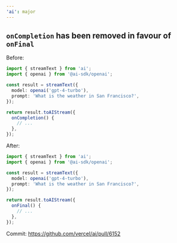 ```yaml
---
'ai': major
---
```


## `onCompletion` has been removed in favour of `onFinal`

Before:

```ts
import { streamText } from 'ai';
import { openai } from '@ai-sdk/openai';

const result = streamText({
  model: openai('gpt-4-turbo'),
  prompt: 'What is the weather in San Francisco?',
});

return result.toAIStream({
  onCompletion() {
    // ...
  },
});
```

After:

```ts
import { streamText } from 'ai';
import { openai } from '@ai-sdk/openai';

const result = streamText({
  model: openai('gpt-4-turbo'),
  prompt: 'What is the weather in San Francisco?',
});

return result.toAIStream({
  onFinal() {
    // ...
  },
});
```

Commit: https://github.com/vercel/ai/pull/6152
